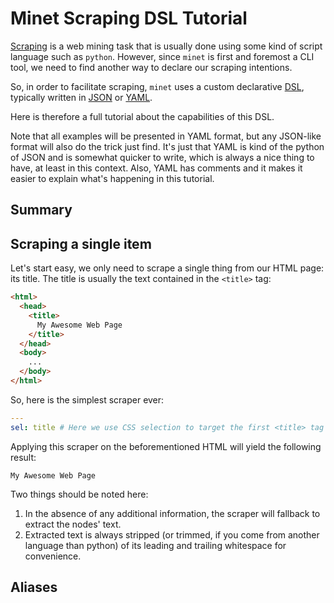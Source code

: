 # Minet Scraping DSL Tutorial

[Scraping](https://en.wikipedia.org/wiki/Web_scraping) is a web mining task that is usually done using some kind of script language such as `python`. However, since `minet` is first and foremost a CLI tool, we need to find another way to declare our scraping intentions.

So, in order to facilitate scraping, `minet` uses a custom declarative [DSL](https://en.wikipedia.org/wiki/Domain-specific_language), typically written in [JSON](https://en.wikipedia.org/wiki/JSON) or [YAML](https://en.wikipedia.org/wiki/YAML).

Here is therefore a full tutorial about the capabilities of this DSL.

Note that all examples will be presented in YAML format, but any JSON-like format will also do the trick just find. It's just that YAML is kind of the python of JSON and is somewhat quicker to write, which is always a nice thing to have, at least in this context. Also, YAML has comments and it makes it easier to explain what's happening in this tutorial.

## Summary

## Scraping a single item

Let's start easy, we only need to scrape a single thing from our HTML page: its title. The title is usually the text contained in the `<title>` tag:

```html
<html>
  <head>
    <title>
      My Awesome Web Page
    </title>
  </head>
  <body>
    ...
  </body>
</html>
```

So, here is the simplest scraper ever:

```yml
---
sel: title # Here we use CSS selection to target the first <title> tag
```

Applying this scraper on the beforementioned HTML will yield the following result:

```
My Awesome Web Page
```

Two things should be noted here:

1. In the absence of any additional information, the scraper will fallback to extract the nodes' text.
2. Extracted text is always stripped (or trimmed, if you come from another language than python) of its leading and trailing whitespace for convenience.


## Aliases
